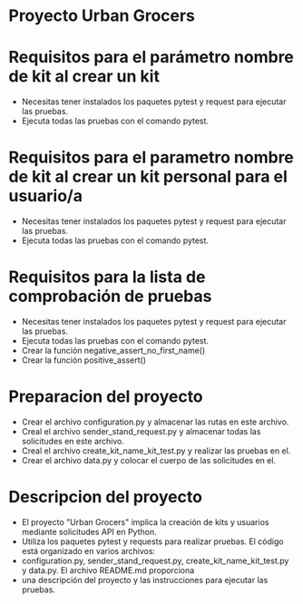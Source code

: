 # Proyecto Urban Grocers 

# Requisitos para el parámetro nombre de kit al crear un kit
- Necesitas tener instalados los paquetes pytest y request para ejecutar las pruebas.
- Ejecuta todas las pruebas con el comando pytest.

# Requisitos para el parametro nombre de kit al crear un kit personal para el usuario/a
- Necesitas tener instalados los paquetes pytest y request para ejecutar las pruebas.
- Ejecuta todas las pruebas con el comando pytest.

# Requisitos para la lista de comprobación de pruebas
- Necesitas tener instalados los paquetes pytest y request para ejecutar las pruebas.
- Ejecuta todas las pruebas con el comando pytest.
- Crear la función negative_assert_no_first_name()
- Crear la función positive_assert()

# Preparacion del proyecto
- Crear el archivo configuration.py y almacenar las rutas en este archivo.
- Creal el archivo sender_stand_request.py y almacenar todas las solicitudes en este archivo.
- Creal el archivo create_kit_name_kit_test.py y realizar las pruebas en el.
- Crear el archivo data.py y colocar el cuerpo de las solicitudes en el.

# Descripcion del proyecto 
- El proyecto "Urban Grocers" implica la creación de kits y usuarios mediante solicitudes API en Python. 
- Utiliza los paquetes pytest y requests para realizar pruebas. El código está organizado en varios archivos: 
- configuration.py, sender_stand_request.py, create_kit_name_kit_test.py y data.py. El archivo README.md proporciona 
- una descripción del proyecto y las instrucciones para ejecutar las pruebas.